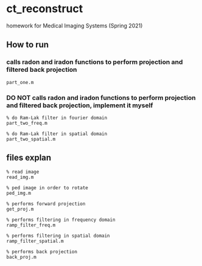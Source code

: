 # ct_reconstruct

homework for Medical Imaging Systems (Spring 2021)

## How to run

### calls radon and iradon functions to perform projection and filtered back projection
```
part_one.m
```

### DO NOT calls radon and iradon functions to perform projection and filtered back projection, implement it myself
```
% do Ram-Lak filter in fourier domain
part_two_freq.m

% do Ram-Lak filter in spatial domain
part_two_spatial.m
```

## files explan
```
% read image
read_img.m

% ped image in order to rotate
ped_img.m

% performs forward projection
get_proj.m

% performs filtering in frequency domain
ramp_filter_freq.m

% performs filtering in spatial domain
ramp_filter_spatial.m

% performs back projection
back_proj.m
```
